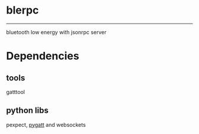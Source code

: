 # blerpc
---------------------------------------
bluetooth low energy with jsonrpc server
# Dependencies
## tools
gatttool
## python libs 
 pexpect, [pygatt](https://github.com/peplin/pygatt) and websockets
